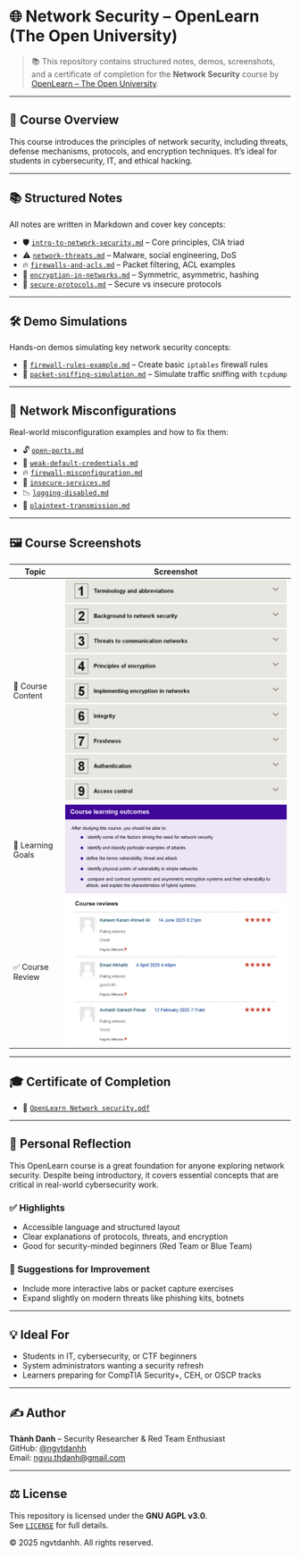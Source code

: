 # 🌐 Network Security – OpenLearn (The Open University)

> 📚 This repository contains structured notes, demos, screenshots, and a certificate of completion for the **Network Security** course by [OpenLearn – The Open University](https://www.open.edu/openlearn).

---

## 🧠 Course Overview

This course introduces the principles of network security, including threats, defense mechanisms, protocols, and encryption techniques. It’s ideal for students in cybersecurity, IT, and ethical hacking.

---

## 📚 Structured Notes

All notes are written in Markdown and cover key concepts:

- 🛡️ [`intro-to-network-security.md`](./notes/intro-to-network-security.md) – Core principles, CIA triad  
- ⚠️ [`network-threats.md`](./notes/network-threats.md) – Malware, social engineering, DoS  
- 🔥 [`firewalls-and-acls.md`](./notes/firewalls-and-acls.md) – Packet filtering, ACL examples  
- 🔐 [`encryption-in-networks.md`](./notes/encryption-in-networks.md) – Symmetric, asymmetric, hashing  
- 🔗 [`secure-protocols.md`](./notes/secure-protocols.md) – Secure vs insecure protocols

---

## 🛠️ Demo Simulations

Hands-on demos simulating key network security concepts:

- 🔧 [`firewall-rules-example.md`](./demo/firewall-rules-example.md) – Create basic `iptables` firewall rules  
- 📡 [`packet-sniffing-simulation.md`](./demo/packet-sniffing-simulation.md) – Simulate traffic sniffing with `tcpdump`

---

## 🚨 Network Misconfigurations

Real-world misconfiguration examples and how to fix them:

- 🔓 [`open-ports.md`](./network-misconfiguration/open-ports.md)  
- 🔑 [`weak-default-credentials.md`](./network-misconfiguration/weak-default-credentials.md)  
- 🔥 [`firewall-misconfiguration.md`](./network-misconfiguration/firewall-misconfiguration.md)  
- 🧪 [`insecure-services.md`](./network-misconfiguration/insecure-services.md)  
- 📉 [`logging-disabled.md`](./network-misconfiguration/logging-disabled.md)  
- 📡 [`plaintext-transmission.md`](./network-misconfiguration/plaintext-transmission.md)

---

## 🖼️ Course Screenshots

| Topic              | Screenshot |
|--------------------|------------|
| 🧩 Course Content   | ![](./screenshots/openlearn-content-learning.png) |
| 🎯 Learning Goals   | ![](./screenshots/openlearn-outcomes-learning.png) |
| ✅ Course Review    | ![](./screenshots/openlearn-review-learning.png)   |

---

## 🎓 Certificate of Completion

- 🧠 [`OpenLearn Network security.pdf`](./cert/OpenLearn%20Network%20security.pdf)

---

## 📝 Personal Reflection

This OpenLearn course is a great foundation for anyone exploring network security. Despite being introductory, it covers essential concepts that are critical in real-world cybersecurity work.

### ✅ Highlights

- Accessible language and structured layout  
- Clear explanations of protocols, threats, and encryption  
- Good for security-minded beginners (Red Team or Blue Team)

### 📌 Suggestions for Improvement

- Include more interactive labs or packet capture exercises  
- Expand slightly on modern threats like phishing kits, botnets

---

## 💡 Ideal For

- Students in IT, cybersecurity, or CTF beginners  
- System administrators wanting a security refresh  
- Learners preparing for CompTIA Security+, CEH, or OSCP tracks

---

## ✍️ Author

**Thành Danh** – Security Researcher & Red Team Enthusiast  
GitHub: [@ngvtdanhh](https://github.com/ngvtdanhh)  
Email: ngvu.thdanh@gmail.com

---

## ⚖️ License

This repository is licensed under the **GNU AGPL v3.0**.  
See [`LICENSE`](./LICENSE) for full details.

© 2025 ngvtdanhh. All rights reserved.
